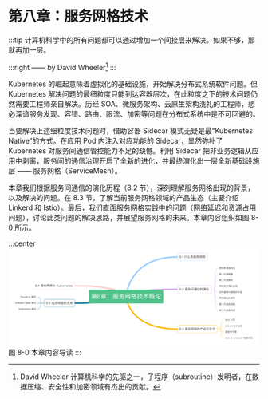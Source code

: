 # 第八章：服务网格技术

:::tip <a/>
计算机科学中的所有问题都可以通过增加一个间接层来解决。如果不够，那就再加一层。

:::right
—— by David Wheeler[^1]
:::

Kubernetes 的崛起意味着虚拟化的基础设施，开始解决分布式系统软件问题。但 Kubernetes 解决问题的最细粒度只能到达容器层次，在此粒度之下的技术问题仍然需要工程师亲自解决。历经 SOA、微服务架构、云原生架构洗礼的工程师，想必深谙服务发现、容错、路由、限流、加密等问题在分布式系统中是不可回避的。

当要解决上述细粒度技术问题时，借助容器 Sidecar 模式无疑是最“Kubernetes Native”的方式。在应用 Pod 内注入对应功能的 Sidecar，显然弥补了 Kubernetes 对服务间通信管控能力不足的缺憾。利用 Sidecar 把非业务逻辑从应用中剥离，服务间的通信治理开启了全新的进化，并最终演化出一层全新基础设施层 —— 服务网格（ServiceMesh）。

本章我们根据服务间通信的演化历程（8.2 节），深刻理解服务网格出现的背景，以及解决的问题。在 8.3 节，了解当前服务网格领域的产品生态（主要介绍 Linkerd 和 Istio）。最后，我们直面服务网格实践中的问题（网络延迟和资源占用问题），讨论此类问题的解决思路，并展望服务网格的未来。本章内容组织如图 8-0 所示。

:::center
  ![](../assets/ServiceMesh-summary.png)<br/>
  图 8-0 本章内容导读
:::

[^1]: David Wheeler 计算机科学的先驱之一，子程序（subroutine）发明者，在数据压缩、安全性和加密领域有杰出的贡献。